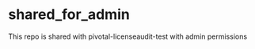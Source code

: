 shared_for_admin
================

This repo is shared with pivotal-licenseaudit-test with admin permissions